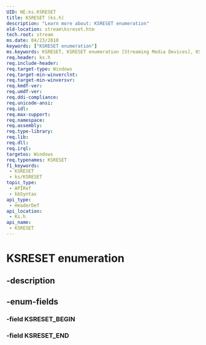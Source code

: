 ```yaml
---
UID: NE:ks.KSRESET
title: KSRESET (ks.h)
description: "Learn more about: KSRESET enumeration"
old-location: stream\ksreset.htm
tech.root: stream
ms.date: 04/23/2018
keywords: ["KSRESET enumeration"]
ms.keywords: KSRESET, KSRESET enumeration [Streaming Media Devices], KSRESET_BEGIN, KSRESET_END, ks/KSRESET, ks/KSRESET_BEGIN, ks/KSRESET_END, stream.ksreset
req.header: ks.h
req.include-header: 
req.target-type: Windows
req.target-min-winverclnt: 
req.target-min-winversvr: 
req.kmdf-ver: 
req.umdf-ver: 
req.ddi-compliance: 
req.unicode-ansi: 
req.idl: 
req.max-support: 
req.namespace: 
req.assembly: 
req.type-library: 
req.lib: 
req.dll: 
req.irql: 
targetos: Windows
req.typenames: KSRESET
f1_keywords:
 - KSRESET
 - ks/KSRESET
topic_type:
 - APIRef
 - kbSyntax
api_type:
 - HeaderDef
api_location:
 - Ks.h
api_name:
 - KSRESET
---
```


# KSRESET enumeration


## -description

## -enum-fields

### -field KSRESET_BEGIN

### -field KSRESET_END


